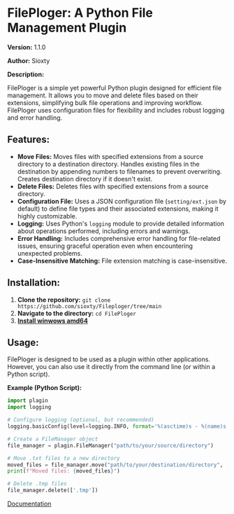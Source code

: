 # FilePloger: A Python File Management Plugin

**Version:** 1.1.0

**Author:** Sioxty

**Description:**

FilePloger is a simple yet powerful Python plugin designed for efficient file management. It allows you to move and delete files based on their extensions, simplifying bulk file operations and improving workflow.  FilePloger uses configuration files for flexibility and includes robust logging and error handling.


## Features:

* **Move Files:** Moves files with specified extensions from a source directory to a destination directory.  Handles existing files in the destination by appending numbers to filenames to prevent overwriting. Creates destination directory if it doesn't exist.
* **Delete Files:** Deletes files with specified extensions from a source directory.
* **Configuration File:** Uses a JSON configuration file (`setting/ext.json` by default) to define file types and their associated extensions, making it highly customizable.
* **Logging:** Uses Python's `logging` module to provide detailed information about operations performed, including errors and warnings.
* **Error Handling:** Includes comprehensive error handling for file-related issues, ensuring graceful operation even when encountering unexpected problems.
* **Case-Insensitive Matching:** File extension matching is case-insensitive.


## Installation:

1.  **Clone the repository:** `git clone https://github.com/sioxty/Fileploger/tree/main`
2.  **Navigate to the directory:** `cd FilePloger`
3. **[Install winwows amd64](installer/Output/Fileploger.exe)**

## Usage:

FilePloger is designed to be used as a plugin within other applications.  However, you can also use it directly from the command line (or within a Python script).

**Example (Python Script):**

```python
import plagin
import logging

# Configure logging (optional, but recommended)
logging.basicConfig(level=logging.INFO, format='%(asctime)s - %(name)s - %(levelname)s - %(message)s')

# Create a FileManager object
file_manager = plagin.FileManager("path/to/your/source/directory")

# Move .txt files to a new directory
moved_files = file_manager.move("path/to/your/destination/directory", ['.txt'])
print(f"Moved files: {moved_files}")

# Delete .tmp files
file_manager.delete(['.tmp'])
```

[Documentation](doc.md)
